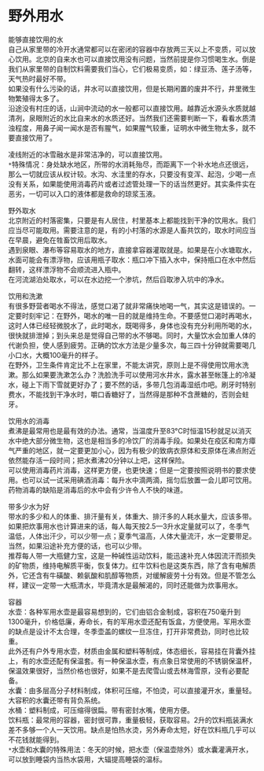 
# 野外用水  

能够直接饮用的水  
自己从家里带的冷开水通常都可以在密闭的容器中存放两三天以上不变质，可以放心饮用。北京的自来水也可以直接饮用没有问题，当然前提是你习惯喝生水。倒是我们从家里带的自制饮料需要我们当心，它们极易变质，如：绿豆汤、莲子汤等，天气热时最好不带。  
如果没有什么污染的话，井水可以直接饮用，但是长期闲置的废井不行，井里微生物繁殖得太多了。  
沿途没有村庄的话，山涧中流动的水一般都可以直接饮用。越靠近水源头水质就越清冽，泉眼附近的水比自来水的水质还好。当然我们还需要判断一下，看看水质清浊程度，用鼻子闻一闻水是否有腥气，如果腥气较重，证明水中微生物太多，就不要直接饮用了。  

凌线附近的冰雪融水是非常洁净的，可以直接饮用。  
`*`特殊情况：身处缺水地区，所带的水消耗殆尽，而距离下一个补水地点还很远，那么一切就应该从权计较。水沟、水洼里的存水，只要没有变浑、起泡，少喝一点没有关系，如果能使用消毒药片或者过滤管处理一下的话当然更好。其实条件实在恶劣，一切可以入口的液体都是救命的琼浆玉液。  

野外取水  
北京附近的村落密集，只要是有人居住，村里基本上都能找到干净的饮用水。我们应当尽可能取用。需要注意的是，有的小村落的水源是人畜共饮的，取水时间应当在早晨，避免在牲畜饮用后取水。  
遇到泉眼、瀑布等容易取水的地方，直接拿容器灌取就是。如果是在小水塘取水，水面可能会有漂浮物，应该用瓶子取水：瓶口冲下插入水中，保持瓶口在水中然后翻转，这样漂浮物不会顺流进入瓶中。  
在河流湖泊处取水，可以在水边挖一个渗坑，然后舀取渗入坑中的净水。  

饮用和洗漱  
有很多野营者喝水不得法，感觉口渴了就非常痛快地喝一气，其实这是错误的。一定要时刻牢记：在野外，喝水的唯一目的就是维持生命。不要感觉口渴时再喝水，这时人体已经轻微脱水了，此时喝水，既喝得多，身体也没有充分利用所喝的水，很快就排泄掉；到头来总是觉得自己带的水不够喝。同时，大量饮水会加重人体的代谢负担，使人感到疲劳。正确的饮水方法是少量多次，每三四十分钟就需要喝几小口水，大概100毫升的样子。  
在野外，卫生条件肯定比不上在家里，不能太讲究，原则上是不得使用饮用水洗漱。那么如果要洗漱怎么办？洗脸洗手可以使用河水井水，露水甚至帐篷上的冷凝水，碰上下雨下雪就更好办了；要不然的话，多带几包消毒湿纸巾吧。刷牙时特别费水，不能找到干净水时，嚼口香糖好了，当然得是那种不含蔗糖的，否则会蛀牙。  

饮用水的消毒  
煮沸是最常用也是最有效的办法。通常，当温度升至83°C时恒温15秒就足以消灭水中绝大部分微生物，这也是相当多的冷饮厂的消毒手段。如果处在疫区和南方瘴气严重的地区，就一定要更加小心，因为有极少的致病衣原体和支原体在沸点附近依然能存活一段时间；把水煮沸20分钟以上吧，这样保险。  
可以使用消毒药片消毒，这样更方便，也更快速；但是一定要按照说明书的要求使用。也可以试一试采用碘酒消毒：每升水中滴两滴，摇匀后放置一会儿即可饮用。药物消毒的缺陷是消毒后的水中会有少许令人不快的味道。  

带多少水为好  
带水的多少和人的体重、排汗量有关，体重大、排汗多的人耗水量大，应该多带。如果把炊事用水也计算进来的话，每人每天按2.5—3升水定量就可以了，冬季气温低，人体出汗少，可以少带一点；夏季气温高，人体大量流汗，水一定要带足。当然，如果沿途补充方便的话，也可以少带。  
推荐每人带一大瓶健力宝，这是一种碱性运动饮料，能迅速补充人体因流汗而损失的矿物质，维持电解质平衡，恢复体力。红牛饮料也是这类东西，除了含有电解质外，它还含有牛磺酸、赖氨酸和肌醇等物质，对缓解疲劳十分有效。但是不管怎么样，建议一定带一大瓶清水，毕竟清水是最解渴的，同时还能做为炊事用水。  

容器  
水壶：各种军用水壶是最容易想到的，它们由铝合金制成，容积在750毫升到1300毫升，价格低廉，寿命长，有的军用水壶还配有饭盒，方便使用。军用水壶的缺点是设计不太合理，冬季壶盖的螺纹一旦冻住，打开非常费劲，同时也比较重。  
此外还有户外专用水壶，材质由金属和塑料等制成，体态细长，容易挂在背囊外挂上，有的水壶还配有保温套。有一种保温水壶，有点象日常使用的不锈钢保温杯，保温效果很好，当然价格也很好，如果不是去爬雪山或去林海雪原，没有必要配备。  
水囊：由多层高分子材料制成，体积可压缩，不怕烫，可以直接灌开水，重量轻。大容积的水囊还带有背负系统。  
水桶：塑料制成，可压缩得很扁。带有密封水嘴，使用方便。  
饮料瓶：最常用的容器，密封很可靠，重量极轻，获取容易。2升的饮料瓶装满水差不多够一个人一天饮用。缺点是怕热水烫，另外寿命太短，好在饮料瓶几乎可以不花钱就能得到。  
`*`水壶和水囊的特殊用法：冬天的时候，把水壶（保温壶除外）或水囊灌满开水，可以放到睡袋内当热水袋用，大辐提高睡袋的温标。  

